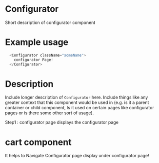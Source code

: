
# Configurator

Short description of configurator component


# Example usage

```js
  <Configurator className="someName">
    configurator Page!
  </Configurator>
```

# Description

Include longer description of `Configurator` here. Include things like any
greater context that this component would be used in (e.g. is it a parent
container or child component, Is it used on certain pages like configurator pages or is
there some other sort of usage).

Step1 : configurator page displays the configurator page

# cart component 

It helps to Navigate Configurator page  display under configurator page!